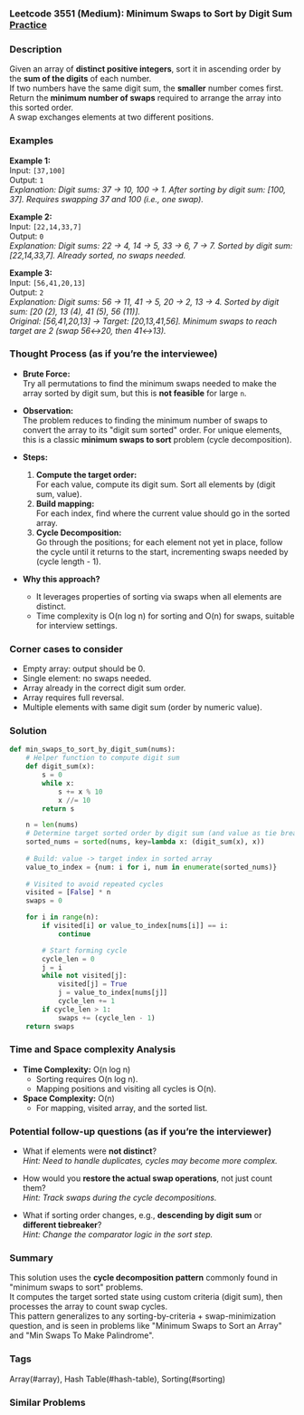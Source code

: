 ### Leetcode 3551 (Medium): Minimum Swaps to Sort by Digit Sum [Practice](https://leetcode.com/problems/minimum-swaps-to-sort-by-digit-sum)

### Description  
Given an array of **distinct positive integers**, sort it in ascending order by the **sum of the digits** of each number.  
If two numbers have the same digit sum, the **smaller** number comes first.  
Return the **minimum number of swaps** required to arrange the array into this sorted order.  
A swap exchanges elements at two different positions.

### Examples  

**Example 1:**  
Input: `[37,100]`  
Output: `1`  
*Explanation: Digit sums: 37 → 10, 100 → 1. After sorting by digit sum: [100, 37]. Requires swapping 37 and 100 (i.e., one swap).*

**Example 2:**  
Input: `[22,14,33,7]`  
Output: `0`  
*Explanation: Digit sums: 22 → 4, 14 → 5, 33 → 6, 7 → 7. Sorted by digit sum: [22,14,33,7]. Already sorted, no swaps needed.*

**Example 3:**  
Input: `[56,41,20,13]`  
Output: `2`  
*Explanation: Digit sums: 56 → 11, 41 → 5, 20 → 2, 13 → 4. Sorted by digit sum: [20 (2), 13 (4), 41 (5), 56 (11)].  
Original: [56,41,20,13] → Target: [20,13,41,56]. Minimum swaps to reach target are 2 (swap 56↔20, then 41↔13).*

### Thought Process (as if you’re the interviewee)  
- **Brute Force:**  
  Try all permutations to find the minimum swaps needed to make the array sorted by digit sum, but this is **not feasible** for large `n`.
  
- **Observation:**  
  The problem reduces to finding the minimum number of swaps to convert the array to its "digit sum sorted" order. For unique elements, this is a classic **minimum swaps to sort** problem (cycle decomposition).
  
- **Steps:**  
  1. **Compute the target order:**  
      For each value, compute its digit sum. Sort all elements by (digit sum, value).
  2. **Build mapping:**  
      For each index, find where the current value should go in the sorted array.
  3. **Cycle Decomposition:**  
      Go through the positions; for each element not yet in place, follow the cycle until it returns to the start, incrementing swaps needed by (cycle length - 1).
  
- **Why this approach?**  
  - It leverages properties of sorting via swaps when all elements are distinct.  
  - Time complexity is O(n log n) for sorting and O(n) for swaps, suitable for interview settings.

### Corner cases to consider  
- Empty array: output should be 0.
- Single element: no swaps needed.
- Array already in the correct digit sum order.
- Array requires full reversal.
- Multiple elements with same digit sum (order by numeric value).

### Solution

```python
def min_swaps_to_sort_by_digit_sum(nums):
    # Helper function to compute digit sum
    def digit_sum(x):
        s = 0
        while x:
            s += x % 10
            x //= 10
        return s

    n = len(nums)
    # Determine target sorted order by digit sum (and value as tie breaker)
    sorted_nums = sorted(nums, key=lambda x: (digit_sum(x), x))
    
    # Build: value -> target index in sorted array
    value_to_index = {num: i for i, num in enumerate(sorted_nums)}
    
    # Visited to avoid repeated cycles
    visited = [False] * n
    swaps = 0

    for i in range(n):
        if visited[i] or value_to_index[nums[i]] == i:
            continue

        # Start forming cycle
        cycle_len = 0
        j = i
        while not visited[j]:
            visited[j] = True
            j = value_to_index[nums[j]]
            cycle_len += 1
        if cycle_len > 1:
            swaps += (cycle_len - 1)
    return swaps
```

### Time and Space complexity Analysis  
- **Time Complexity:** O(n log n)  
  - Sorting requires O(n log n).  
  - Mapping positions and visiting all cycles is O(n).
- **Space Complexity:** O(n)  
  - For mapping, visited array, and the sorted list.

### Potential follow-up questions (as if you’re the interviewer)  

- What if elements were **not distinct**?  
  *Hint: Need to handle duplicates, cycles may become more complex.*

- How would you **restore the actual swap operations**, not just count them?  
  *Hint: Track swaps during the cycle decompositions.*

- What if sorting order changes, e.g., **descending by digit sum** or **different tiebreaker**?  
  *Hint: Change the comparator logic in the sort step.*

### Summary
This solution uses the **cycle decomposition pattern** commonly found in "minimum swaps to sort" problems.  
It computes the target sorted state using custom criteria (digit sum), then processes the array to count swap cycles.  
This pattern generalizes to any sorting-by-criteria + swap-minimization question, and is seen in problems like "Minimum Swaps to Sort an Array" and "Min Swaps To Make Palindrome".

### Tags
Array(#array), Hash Table(#hash-table), Sorting(#sorting)

### Similar Problems
